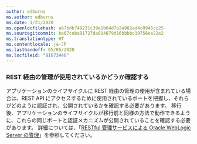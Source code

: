```yaml
---
author: edburns
ms.author: edburns
ms.date: 1/21/2020
ms.openlocfilehash: a67bdb749231c39e1b64d7b2a982ad4c0946cc25
ms.sourcegitcommit: be67ceba91727da014879d16bbbbc19756ee22e2
ms.translationtype: HT
ms.contentlocale: ja-JP
ms.lasthandoff: 05/05/2020
ms.locfileid: "81673448"
---
```

### <a name="determine-whether-management-over-rest-is-used"></a>REST 経由の管理が使用されているかどうか確認する

アプリケーションのライフサイクルに REST 経由の管理の使用が含まれている場合は、REST API にアクセスするために使用されているポートを把握し、それらがどのように認証され、公開されているかを確認する必要があります。 移行後、アプリケーションのライフサイクルが移行前と同様の方法で動作できるように、これらの同じポートと認証メカニズムが公開されていることを確認する必要があります。 詳細については、「[RESTful 管理サービスによる Oracle WebLogic Server の管理](https://docs.oracle.com/middleware/12213/wls/WLRUR/title.htm)」を参照してください。
